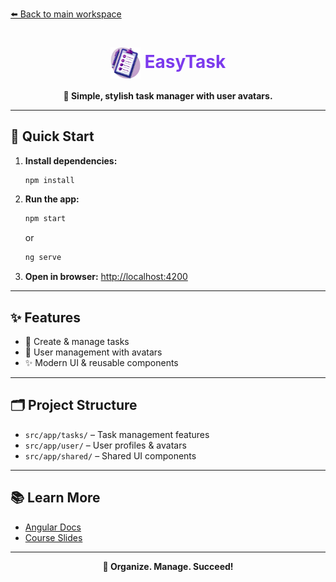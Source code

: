 [⬅️ Back to main workspace](../../README.md)

<h1 align="center"><img src="src/assets/task-management-logo.png" width="48" style="vertical-align:middle;"/> <span style="color:#7C3AED">EasyTask</span></h1>

<p align="center">
  <b>📝 Simple, stylish task manager with user avatars.</b>
</p>

---

## 🚀 Quick Start

1. **Install dependencies:**
   ```sh
   npm install
   ```
2. **Run the app:**
   ```sh
   npm start
   ```
   or
   ```sh
   ng serve
   ```
3. **Open in browser:**
   [http://localhost:4200](http://localhost:4200)

---

## ✨ Features

- 📝 Create & manage tasks
- 👤 User management with avatars
- ✨ Modern UI & reusable components

---

## 🗂️ Project Structure

- `src/app/tasks/` – Task management features
- `src/app/user/` – User profiles & avatars
- `src/app/shared/` – Shared UI components

---

## 📚 Learn More

- [Angular Docs](https://angular.io/)
- [Course Slides](../../other-resources/angular-course-slides.pdf)

---

<p align="center">
  <b>📝 Organize. Manage. Succeed!</b>
</p>
